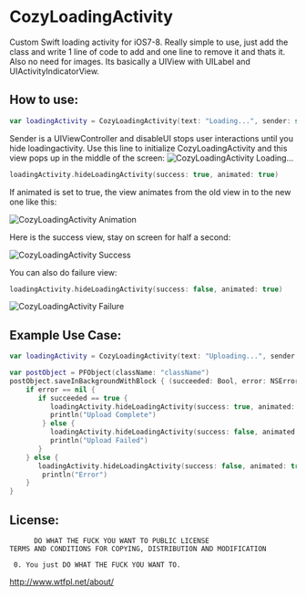 # CozyLoadingActivity
Custom Swift loading activity for iOS7-8. Really simple to use, just add the class and write 1 line of code to add and one line to remove it and thats it. Also no need for images. Its basically a UIView with UILabel and UIActivityIndicatorView.

## How to use:
```swift
var loadingActivity = CozyLoadingActivity(text: "Loading...", sender: self, disableUI: true)
```
Sender is a UIViewController and disableUI stops user interactions until you hide loadingactivity.
Use this line to initialize CozyLoadingActivity and this view pops up in the middle of the screen:
![CozyLoadingActivity Loading...](http://i.imgur.com/O6EZIr7.png)
```swift
loadingActivity.hideLoadingActivity(success: true, animated: true)
```
If animated is set to true, the view animates from the old view in to the new one like this:

![CozyLoadingActivity Animation](http://i.imgur.com/eOVrMtx.png)

Here is the success view, stay on screen for half a second:

![CozyLoadingActivity Success](http://i.imgur.com/mDg7DmG.png)

You can also do failure view:
```swift
loadingActivity.hideLoadingActivity(success: false, animated: true)
```
![CozyLoadingActivity Failure](http://i.imgur.com/OQ1cwvn.png)

## Example Use Case:

```swift
var loadingActivity = CozyLoadingActivity(text: "Uploading...", sender: mainPointer, disableUI: true)

var postObject = PFObject(className: "className")
postObject.saveInBackgroundWithBlock { (succeeded: Bool, error: NSError!) -> Void in
    if error == nil {
       if succeeded == true {
          loadingActivity.hideLoadingActivity(success: true, animated: true)
          println("Upload Complete")
        } else {
          loadingActivity.hideLoadingActivity(success: false, animated: true)
          println("Upload Failed")
       }
    } else {
       loadingActivity.hideLoadingActivity(success: false, animated: true)
        println("Error")
    }
}
```

## License:

          DO WHAT THE FUCK YOU WANT TO PUBLIC LICENSE 
    TERMS AND CONDITIONS FOR COPYING, DISTRIBUTION AND MODIFICATION 

     0. You just DO WHAT THE FUCK YOU WANT TO.

http://www.wtfpl.net/about/

